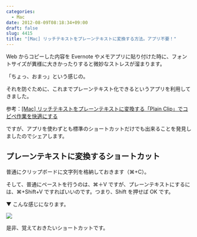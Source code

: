 ```yaml
---
categories:
  - Mac
date: 2012-08-09T08:18:34+09:00
draft: false
slug: 4415
title: "[Mac] リッチテキストをプレーンテキストに変換する方法。アプリ不要！"
---
```


Web からコピーした内容を Evernote やメモアプリに貼り付けた時に、フォントサイズが異様に大きかったりすると微妙なストレスが溜まります。

「ちょっ、おまっ」という感じの。

それを防ぐために、これまでプレーンテキスト化できるというアプリを利用してきました。

参考：[[Mac] リッチテキストをプレーンテキストに変換する「Plain Clip」でコピペ作業を快適にする](http://rakuishi.com/archives/1365/)

ですが、アプリを使わずとも標準のショートカットだけでも出来ることを発見しましたのでシェアします。

## プレーンテキストに変換するショートカット

普通にクリップボードに文字列を格納しておきます（⌘+C）。

そして、普通にペーストを行うのは、⌘＋V ですが、プレーンテキストにするには、⌘+Shift+V ですればいいのです。つまり、Shift を押せば OK です。

▼ こんな感じになります。

![](/images/2012/08/4415_1.png)

是非、覚えておきたいショートカットです。
